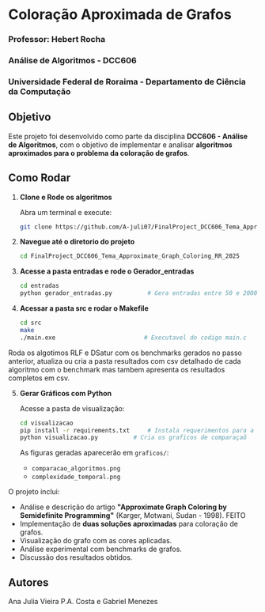 # Coloração Aproximada de Grafos

### Professor: Hebert Rocha  
### Análise de Algoritmos - DCC606
### Universidade Federal de Roraima - Departamento de Ciência da Computação  

## Objetivo

Este projeto foi desenvolvido como parte da disciplina **DCC606 - Análise de Algoritmos**, com o objetivo de implementar e analisar **algoritmos aproximados para o problema da coloração de grafos**.

## Como Rodar

1. **Clone e Rode os algoritmos**

   Abra um terminal e execute:

   ```bash
   git clone https://github.com/A-juli07/FinalProject_DCC606_Tema_Approximate_Graph_Coloring_RR_2025.git
   ```

2. **Navegue até o diretorio do projeto**

   ```bash
   cd FinalProject_DCC606_Tema_Approximate_Graph_Coloring_RR_2025
   ```
   
3. **Acesse a pasta entradas e rode o Gerador_entradas**

   ```bash
   cd entradas
   python gerador_entradas.py          # Gera entradas entre 50 e 2000
   ```

4. **Acessar a pasta src e rodar o Makefile**

   ```bash
   cd src
   make     
   ./main.exe                         # Executavel do codigo main.c       
   ```

  Roda os algotimos RLF e DSatur com os benchmarks gerados no passo anterior, atualiza ou cria a pasta resultados com csv detalhado de cada algoritmo com o benchmark mas tambem apresenta os resultados completos em csv. 
     
5. **Gerar Gráficos com Python**

   Acesse a pasta de visualização:

   ```bash
   cd visualizacao
   pip install -r requirements.txt     # Instala requerimentos para a codigo
   python visualizacao.py          # Cria os graficos de comparaçaõ
   ```

   As figuras geradas aparecerão em `graficos/`:

   * `comparacao_algoritmos.png`
   * `complexidade_temporal.png`

O projeto inclui:
- Análise e descrição do artigo **"Approximate Graph Coloring by Semidefinite Programming"** (Karger, Motwani, Sudan - 1998). FEITO
- Implementação de **duas soluções aproximadas** para coloração de grafos. 
- Visualização do grafo com as cores aplicadas. 
- Análise experimental com benchmarks de grafos. 
- Discussão dos resultados obtidos. 

## Autores

Ana Julia Vieira P.A. Costa e
Gabriel Menezes
